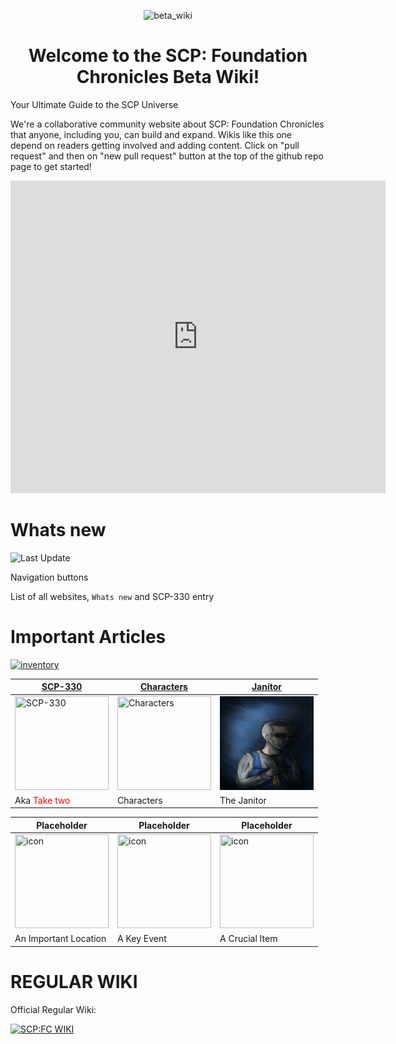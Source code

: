 <p align="center">
 <img width="250" src="https://raven-sgwc.github.io/SCP-FC/assets/images/BETA_WIKI.png" alt="beta_wiki"/>
</p>
<h1 align="center">Welcome to the SCP: Foundation Chronicles Beta Wiki!</h1>


Your Ultimate Guide to the SCP Universe

We're a collaborative community website about SCP: Foundation Chronicles that anyone, including you, can build and expand. Wikis like this one depend on readers getting involved and adding content. Click on "pull request" and then on "new pull request" button at the top of the github repo page to get started!

<iframe src="https://ptb.discord.com/widget?id=1166418158085734441&theme=dark&username=RAVEN" width="600" height="500" allowtransparency="true" frameborder="0" sandbox="allow-popups allow-popups-to-escape-sandbox allow-same-origin allow-scripts"></iframe>


# Whats new

![Last Update](https://img.shields.io/github/last-commit/raven-sgwc/SCP-FC?style=for-the-badge&label=LAST%20UPDATE&labelColor=000000&color=ffffff&link=https%3A%2F%2Fraven-sgwc.github.io%2FSCP-FC)

Navigation buttons

List of all websites, `Whats new` and SCP-330 entry

# Important Articles

[![inventory](https://img.shields.io/badge/All_Entries-000000?style=for-the-badge&labelColor=ffffff&color=ffffff)](./web/tree)


| [SCP-330](https://raven-sgwc.github.io/SCP-FC/web/scp/330) | [Characters](https://raven-sgwc.github.io/SCP-FC/web/tree#characters) | [Janitor](./web/characters/janitor) |
|---|---|---|
| <img src="https://raven-sgwc.github.io/SCP-FC/assets/images/items/scp-330.png" title="SCP-330" width="150" height="150"/> | <img src="https://raven-sgwc.github.io/SCP-FC/assets/images/thumbnail/Characters.webp" title="Characters" width="150" height="150"/> | <img src="./web/characters/assets/images/cleaner.jpg" title="Janitor" width="150" height="150"/> |
| Aka <span style="color: red">Take two</span> | Characters | The Janitor |

| Placeholder | Placeholder | Placeholder |
|---|---|---|
| <img src="https://raven-sgwc.github.io/SCP-FC/assets/images/logo.png" title="icon" width="150" height="150"/> | <img src="https://raven-sgwc.github.io/SCP-FC/assets/images/logo.png" title="icon" width="150" height="150"/> | <img src="https://raven-sgwc.github.io/SCP-FC/assets/images/logo.png" title="icon" width="150" height="150"/> |
| An Important Location | A Key Event | A Crucial Item |

# REGULAR WIKI

Official Regular Wiki:

[![SCP:FC WIKI](https://img.shields.io/badge/Released_Wiki-000000?style=for-the-badge&labelColor=ffffff&color=ffffff)](https://scp-fc.fandom.com/wiki/SCP:_Foundation_Chronicles_Wiki)